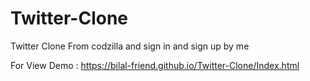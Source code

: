 # Twitter-Clone
Twitter Clone From codzilla and sign in and sign up by me 

For View Demo :  https://bilal-friend.github.io/Twitter-Clone/Index.html  


